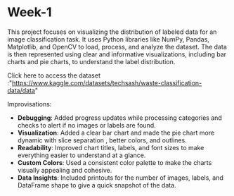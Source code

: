 # Week-1
This project focuses on visualizing the distribution of labeled data for an image classification task. It uses Python libraries like NumPy, Pandas, Matplotlib, and OpenCV to load, process, and analyze the dataset. The data is then represented using clear and informative visualizations, including bar charts and pie charts, to understand the label distribution.

Click here to access the dataset :"https://www.kaggle.com/datasets/techsash/waste-classification-data/data"

Improvisations:
- **Debugging**: Added progress updates while processing categories and checks to alert if no images or labels are found.  
- **Visualization**: Added a clear bar chart and made the pie chart more dynamic with slice separation , better colors, and outlines.  
- **Readability**: Improved chart titles, labels, and font sizes to make everything easier to understand at a glance.  
- **Custom Colors**: Used a consistent color palette to make the charts visually appealing and cohesive.  
- **Data Insights**: Included printouts for the number of images, labels, and DataFrame shape to give a quick snapshot of the data.  
